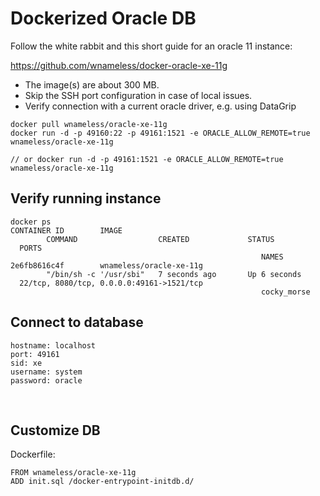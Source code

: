 # Dockerized Oracle DB

Follow the white rabbit and this short guide for an oracle 11 instance:

https://github.com/wnameless/docker-oracle-xe-11g

- The image(s) are about 300 MB.
- Skip the SSH port configuration in case of local issues.
- Verify connection with a current oracle driver, e.g. using DataGrip

```
docker pull wnameless/oracle-xe-11g
docker run -d -p 49160:22 -p 49161:1521 -e ORACLE_ALLOW_REMOTE=true wnameless/oracle-xe-11g

// or docker run -d -p 49161:1521 -e ORACLE_ALLOW_REMOTE=true wnameless/oracle-xe-11g
```

## Verify running instance

```
docker ps
CONTAINER ID        IMAGE                                                     COMMAND                  CREATED             STATUS              PORTS                                                                                                                        NAMES
2e6fb8616c4f        wnameless/oracle-xe-11g                                   "/bin/sh -c '/usr/sbi"   7 seconds ago       Up 6 seconds        22/tcp, 8080/tcp, 0.0.0.0:49161->1521/tcp                                                                                    cocky_morse
```

## Connect to database

```
hostname: localhost
port: 49161
sid: xe
username: system
password: oracle
```
 

## Customize DB

Dockerfile:
```
FROM wnameless/oracle-xe-11g 
ADD init.sql /docker-entrypoint-initdb.d/
```
